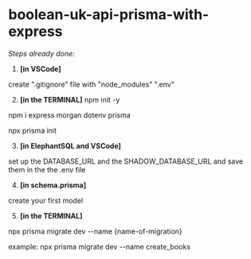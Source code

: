 # boolean-uk-api-prisma-with-express

*Steps already done:*

1) **[in VSCode]**

 create ".gitignore" file with "node_modules" ".env"

2) **[in the TERMINAL]**
npm init -y

npm i express morgan dotenv prisma

npx prisma init

3) **[in ElephantSQL and VSCode]**

set up the DATABASE_URL and the SHADOW_DATABASE_URL and save them in the the .env file

4) **[in schema.prisma]**

create your first model

5) **[in the TERMINAL]**

npx prisma migrate dev --name {name-of-migration} 

example: npx prisma migrate dev --name create_books
    
    
    
